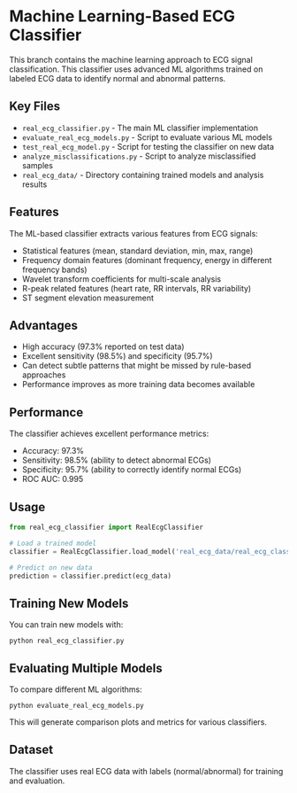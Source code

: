 # Machine Learning-Based ECG Classifier

This branch contains the machine learning approach to ECG signal classification. This classifier uses advanced ML algorithms trained on labeled ECG data to identify normal and abnormal patterns.

## Key Files

- `real_ecg_classifier.py` - The main ML classifier implementation
- `evaluate_real_ecg_models.py` - Script to evaluate various ML models
- `test_real_ecg_model.py` - Script for testing the classifier on new data
- `analyze_misclassifications.py` - Script to analyze misclassified samples
- `real_ecg_data/` - Directory containing trained models and analysis results

## Features

The ML-based classifier extracts various features from ECG signals:
- Statistical features (mean, standard deviation, min, max, range)
- Frequency domain features (dominant frequency, energy in different frequency bands)
- Wavelet transform coefficients for multi-scale analysis
- R-peak related features (heart rate, RR intervals, RR variability)
- ST segment elevation measurement

## Advantages

- High accuracy (97.3% reported on test data)
- Excellent sensitivity (98.5%) and specificity (95.7%)
- Can detect subtle patterns that might be missed by rule-based approaches
- Performance improves as more training data becomes available

## Performance

The classifier achieves excellent performance metrics:
- Accuracy: 97.3%
- Sensitivity: 98.5% (ability to detect abnormal ECGs)
- Specificity: 95.7% (ability to correctly identify normal ECGs)
- ROC AUC: 0.995

## Usage

```python
from real_ecg_classifier import RealEcgClassifier

# Load a trained model
classifier = RealEcgClassifier.load_model('real_ecg_data/real_ecg_classifier.joblib')

# Predict on new data
prediction = classifier.predict(ecg_data)
```

## Training New Models

You can train new models with:

```
python real_ecg_classifier.py
```

## Evaluating Multiple Models

To compare different ML algorithms:

```
python evaluate_real_ecg_models.py
```

This will generate comparison plots and metrics for various classifiers.

## Dataset

The classifier uses real ECG data with labels (normal/abnormal) for training and evaluation. 